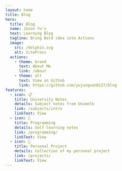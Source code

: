 ```yaml
---
layout: home
title: Blog
hero:
  title: Blog
  name: Jason Yu's
  text: Learning Blog
  tagline: Bring Bold idea into Actions
  image:
    src: /dolphin.svg
    alt: VitePress
  actions:
    - theme: brand
      text: About Me
      link: /about
    - theme: alt
      text: View on Github
      link: https://github.com/yujunquan0127/blog
features:
  - icon: 📋
    title: University Notes
    details: Subject notes from Unimelb
    link: /subjects/intro
    linkText: View
  - icon: 💬
    title: Programming
    details: Self-learning notes
    link: /programming/
    linkText: View
  - icon: 📓
    title: Personal Project
    details: Collection of my personal project
    link: /projects/
    linkText: View
---
```

